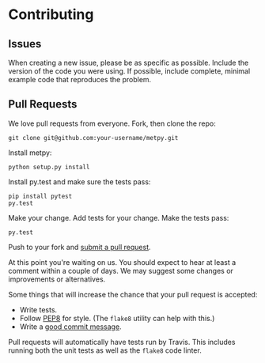 # Contributing

## Issues
When creating a new issue, please be as specific as possible. Include the version of the code you were using.
If possible, include complete, minimal example code that reproduces the problem.

## Pull Requests
We love pull requests from everyone. Fork, then clone the repo:

    git clone git@github.com:your-username/metpy.git

Install metpy:

    python setup.py install

Install py.test and make sure the tests pass:

    pip install pytest
    py.test

Make your change. Add tests for your change. Make the tests pass:

    py.test

Push to your fork and [submit a pull request][pr].

[pr]: https://github.com/metpy/metpy/compare/

At this point you're waiting on us. You should expect to hear at least a comment within a couple of days.
We may suggest some changes or improvements or alternatives.

Some things that will increase the chance that your pull request is accepted:

* Write tests.
* Follow [PEP8][pep8] for style. (The `flake8` utility can help with this.)
* Write a [good commit message][commit].

Pull requests will automatically have tests run by Travis. This includes running both the unit
tests as well as the `flake8` code linter.

[pep8]: https://www.python.org/dev/peps/pep-0008/
[commit]: http://tbaggery.com/2008/04/19/a-note-about-git-commit-messages.html
